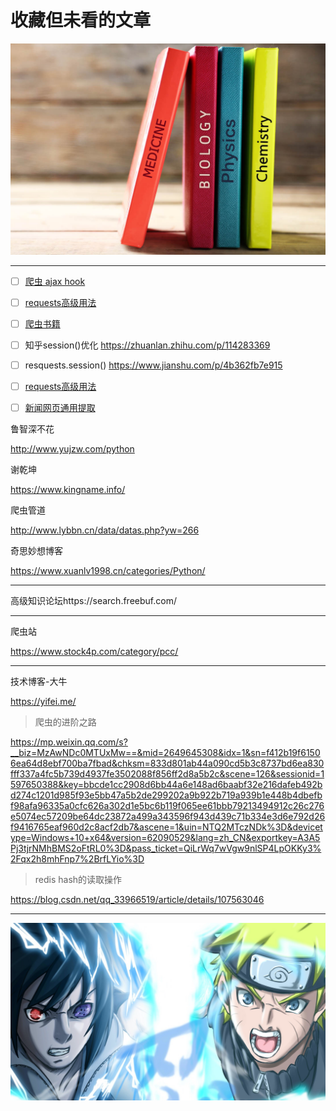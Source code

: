 # 收藏但未看的文章

![img](../%E5%9B%BE%E7%89%87/9711205e4c003182edeed83355e6f1c7.jpg)

---

- [ ] [爬虫 ajax hook](https://mp.weixin.qq.com/s?__biz=MzAwNDc0MTUxMw==&mid=2649644252&idx=1&sn=a698dfa8f024d24acba02be1253a5728&chksm=833dbc3ab44a352c8c4f39a6a184662115d565d9a9488f062ddecbb8103d0f361d5dc6a76b41&xtrack=1&scene=90&subscene=93&sessionid=1592883891&clicktime=1592883893&enterid=1592883893&ascene=56&devicetype=android-29&version=27000f3f&nettype=WIFI&abtest_cookie=AAACAA%3D%3D&lang=zh_CN&exportkey=AzbNcsTaAdhETJXvPdbdUPA%3D&pass_ticket=tdpzoo65km8yEXy38BvyUemjGvVsDUG8VTSFP5AR%2BgQ%3D&wx_header=1)
- [ ] [requests高级用法](https://www.cnblogs.com/guhao123/p/4054177.html)
- [ ] [爬虫书籍](https://re.jd.com/cps/item/12794078.html?cu=true&utm_source=www.xuyi360.com&utm_medium=tuiguang&utm_campaign=t_4742_&utm_term=3ceced9e279e4226ae748951cb4f8a84)
- [ ] 知乎session()优化  https://zhuanlan.zhihu.com/p/114283369
- [ ] resquests.session()  https://www.jianshu.com/p/4b362fb7e915
- [ ] [requests高级用法](https://www.jianshu.com/p/8a71de36eb2e)
- [ ] [新闻网页通用提取](https://www.pythonf.cn/read/36416)



鲁智深不花

http://www.yujzw.com/python

谢乾坤

https://www.kingname.info/

爬虫管道

http://www.lybbn.cn/data/datas.php?yw=266

奇思妙想博客

https://www.xuanlv1998.cn/categories/Python/

---

高级知识论坛https://search.freebuf.com/

---

爬虫站

https://www.stock4p.com/category/pcc/

---

技术博客-大牛

https://yifei.me/



> 爬虫的进阶之路

 https://mp.weixin.qq.com/s?__biz=MzAwNDc0MTUxMw==&mid=2649645308&idx=1&sn=f412b19f61506ea64d8ebf700ba7fbad&chksm=833d801ab44a090cd5b3c8737bd6ea830fff337a4fc5b739d4937fe3502088f856ff2d8a5b2c&scene=126&sessionid=1597650388&key=bbcde1cc2908d6bb44a6e148ad6baabf32e216dafeb492bd274c1201d985f93e5bb47a5b2de299202a9b922b719a939b1e448b4dbefbf98afa96335a0cfc626a302d1e5bc6b119f065ee61bbb79213494912c26c276e5074ec57209be64dc23872a499a343596f943d439c71b334e3d6e792d26f9416765eaf960d2c8acf2db7&ascene=1&uin=NTQ2MTczNDk%3D&devicetype=Windows+10+x64&version=62090529&lang=zh_CN&exportkey=A3A5Pj3tjrNMhBMS2oFtRL0%3D&pass_ticket=QiLrWq7wVgw9nlSP4LpOKKy3%2Fqx2h8mhFnp7%2BrfLYio%3D

> redis hash的读取操作

https://blog.csdn.net/qq_33966519/article/details/107563046





---

![img](../%E5%9B%BE%E7%89%87/05093340_2dc409db52.jpeg)

